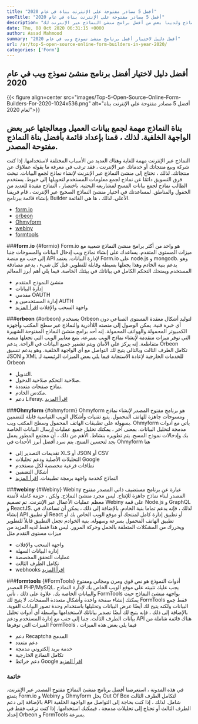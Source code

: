 ```yaml
---
title: "أفضل 5 مصادر مفتوحة على الإنترنت بناة في عام 2020" 
seoTitle: "أفضل 5 مصادر مفتوحة على الإنترنت بناة في عام 2020" 
description: "لقد مر فريقنا بقائمة واسعة من أدوات منشئ النماذج ولدينا بعض من أفضل برامج منشئ النماذج عبر الإنترنت لك." 
date: Thu, 08 Oct 2020 06:31:15 +0000
author: Assad Mahmood
summary: "أفضل دليل لاختيار أفضل برنامج منشئ نموذج ويب في عام 2020" 
url: /ar/top-5-open-source-online-form-builders-in-year-2020/
categories: ['Form']
---
```


## أفضل دليل لاختيار أفضل برنامج منشئ نموذج ويب في عام 2020

{{< figure align=center src="images/Top-5-Open-Source-Online-Form-Builders-For-2020-1024x536.png" alt="أفضل 5 مصادر مفتوحة على الإنترنت بناة لعام 2020">}}


## بناة النماذج مهمة لجمع بيانات العميل ومعالجتها عبر بعض الواجهة الخلفية. لذلك ، قمنا بإعداد قائمة بأفضل بناة النماذج مفتوحة المصدر.
النماذج عبر الإنترنت مهمة للغاية وهناك العديد من الأسباب المختلفة لاستخدامها. إذا كنت شركة وبيع منتجاتك أو خدماتك عبر الإنترنت ، فقد ترغب في معرفة ما يقوله عملاؤك عن منتجاتك. لذلك ، تحتاج إلى منشئ النماذج عبر الإنترنت لإنشاء نماذج لجمع البيانات.
تبحث فرق التسويق دائمًا عن نماذج لجمع معلومات المستخدم لتحويلها إلى خيوط. يستخدم الطالب نماذج لجمع بيانات المسح لمشاريعه البحثية. باختصار ، النماذج مفيدة للعديد من الحقول والمناطق.
لمساعدتك في اختيار منشئ النماذج الصحيح عبر الإنترنت ، قام فريقنا بإنشاء قائمة ببرنامج Builder الأعلى. لذلك ، ها هي القائمة.
  * [form.io][1]
  * [orbeon][2]
  * [Ohmyform][3]
  * [webiny][4]
  * [formtools][5]

###**form.io** {#formio}
Form.io هو واحد من أكثر برامج منشئ النماذج شعبية مع ميزات المستوى المتقدم. يساعدك على إنشاء نماذج ويب إدخال البيانات والمسوحات جنبا إلى جنب مع منصة API لإدارة البيانات.
يعتمد Form.io على node.js و mongodb. وهو يدعم بنية الخادم وهذا يجعلها بسيطة وقابلة للتطوير. قبل كل شيء ، يدعم مصادقة المستخدم ويمنحك التحكم الكامل في بياناتك في بيئتك الخاصة.
فيما يلي أهم أبرز المعالم
  * منشئ النموذج المتقدم
  * إدارة البيانات
  * مقدمي OAUTH
  * إدارة المستخدمين و AUTH
  * واجهة السحب والإفلات
    [اقرأ المزيد][6]

###**orbeon** {#orbeon}
يستخدم Orbeon لتوليد أشكال معقدة المستوى الصناعي دون أي خبرة فنية. يمكن الوصول إلى منصته اللاأدرية والنماذج عبر سطح المكتب وأجهزة الكمبيوتر المحمولة والهواتف المحمولة.
إنه أحد برامج منشئ النماذج المفتوحة الشهيرة التي توفر ميزات متقدمة لإنشاء نماذج الويب بسرعة. يتبع معايير الويب التي تجعلها منصة متقاطعة. إنه يركز على الأمان ويتم تشفير جميع البيانات في الراحة.
يدعم Orbeon تكامل الطرف الثالث وبالتالي يتيح لك التواصل مع أي الواجهة الخلفية. وهو يدعم تنسيق JSON و XML للخدمات الخارجية لإعادة الاستجابة
فيما يلي بعض الميزات الرئيسية لـ Orbeon
  * التدويل.
  * صلاحية التحكم صلاحية الدخول.
  * نماذج صفحات متعددة.
  * مكدس الخادم.
  * دعم Liferay.
    [اقرأ المزيد][7]

###**Ohmyform** {#ohmyform}
Ohmyform هو برنامج مفتوح المصدر لإنشاء نماذج ومسوحات جاهزة للهاتف المحمول. يتبع تقنيات وأشكال الويب القياسية قابلة للتضمين بسهولة على تطبيقات الهاتف المحمول وسطح المكتب ويب.
Ohmyform يأتي مع أدوات مدمجة لتحليل البيانات. بمعنى آخر ، يمكنك تحليل جميع عمليات إرسال البيانات الخاصة بك وإدخالات نموذج المسح. يتم تطويره بنشاط. الأهم من ذلك ، أن مجتمع المطور يعمل بجد لتحسين المنتج.
يتم سرد أفضل أبرز الأحداث في Ohmyform هنا
  * تقديمات التصدير إلى XLS أو JSON أو CSV
  * التحليلات الأصلية ودعم تحليلات Google
  * نطاقات فرعية مخصصة لكل مستخدم
  * أشكال التضمين
  * النماذج كخدمة واجهة برمجة تطبيقات.
    [اقرأ المزيد][8]

###**webiny** {#Webiny}
Webiny عبارة عن برنامج مستضيف ذاتي المصدر مفتوح المصدر لبناء نماذج جاهزة للإنتاج. ليس مجرد منشئ النماذج. ولكن ، حزمة كاملة لأتمتة معظم عمليات الأعمال عبر الإنترنت.
تم تصميم Webiny على قمة Node.js و GraphQL و ReactJS. لذلك ، فإنه يدعم تماما بنية الخادم. بالإضافة إلى ذلك ، يمكن أن تساعدك في إنشاء API أو تطبيق React أو تطبيق إدارة كامل لمنتجك أو موقع الويب الخاص بك أو تطبيق الهاتف المحمول بسرعة وسهولة.
بنية الخوادم تجعل التطبيق قابلاً للتطوير ويحررك من المشكلات المتعلقة بالحمل وحركة المرور. ليس هذا فقط لديه المزيد من ميزات مستوى التقدم مثل
  * واجهة السحب والإفلات
  * إدارة البيانات السهلة
  * عمليات التحقق المخصصة
  * تكامل الطرف الثالث
  * webhooks
    [اقرأ المزيد][9]

###**formtools** {#FormTools}
أدوات النموذج هو نص قوي ومرن ومجاني ومفتوح المصدر PHP/MySQL. يجب عليك تثبيته على موقع الويب الخاص بك لإدارة النماذج والبيانات الخاصة بك. علاوة على ذلك ، تأتي FormTools بواجهة منشئ النماذج حيث يمكنك إنشاء صفحة واحدة وأشكال متعددة الصفحات.
لا يتيح لك FormTools فقط جمع البيانات ولكنه يتيح لك أيضًا عرض البيانات وتحليلها باستخدام وحدة تصور البيانات القوية. بالإضافة إلى ذلك ، فإنه يتيح لك أيضًا تصدير بياناتك لاستخدامها بواسطة أي أدوات تحليل بيانات الطرف الثالث.
جنبا إلى جنب مع إدارة المستخدم ودعم API هناك قائمة شاملة من الميزات التي توفرها FormTools ، فيما يلي بعض هذه الميزات
  * دعم Recaptcha المدمج
  * دعم متعدد
  * خدمة بريد إلكتروني مدمجة
  * تكامل النماذج الخارجية
  * دعم خرائط Google
    [اقرأ المزيد][10]

### خاتمة
في هذه المدونة ، استعرضنا أفضل برنامج منشئ النماذج مفتوح المصدر عبر الإنترنت. يتمتع Form.io و Webiny و Ohmyform بحل Out Of Box لتكامل الطرف الثالث بالإضافة إلى دعم API شامل. لذلك ، إذا كنت بحاجة إلى التواصل مع الواجهة الخلفية الطرف الثالث أو تحتاج إلى تحليلات مدمجة ، فيمكنك استخدامها. إذا كنت ترغب فقط في إعداد Orbeon و FormTools بسرعة.

  
[1]: #formio
[2]: #orbeon
[3]: #ohmyform
[4]: #webiny
[5]: #formtools
[6]: https://products.containerize.com/form/formio
[7]: https://products.containerize.com/form/orbeon
[8]: https://products.containerize.com/form/ohmyform
[9]: https://products.containerize.com/form/webiny
[10]: https://products.containerize.com/form/formtools
